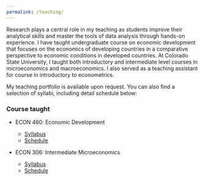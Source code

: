 ```yaml
---
permalink: /teaching/
---
```


Research plays a central role in my teaching as students improve their
analytical skills and master the tools of data analysis through hands-on
experience. I have taught undergraduate course on economic development that
focuses on the economics of developing countries in a comparative perspective
to economic conditions in developed countries. At Colorado State University, I
taught both introductory and intermediate level courses in microeconomics and
macroeconomics. I also served as a teaching assistant for course in
introductory to econometrics.

My teaching portfolio is available upon request.
You can also find a selection of syllabi, including detail schedule below:

### Course taught
- ECON 460: Economic Development
    - [Syllabus](/files/pdf/teaching/ECON460_801_Syllabus.pdf)
    - [Schedule](/files/pdf/teaching/ECON460_Schedule.pdf)

- ECON 306: Intermediate Microeconomics
    - [Syllabus](/files/pdf/teaching/ECON306_001_Syllabus.pdf)
    - [Schedule](/files/pdf/teaching/ECON306_801_Schedule.pdf)
